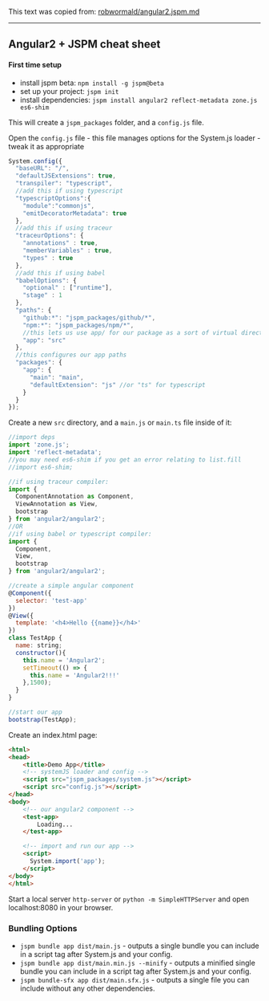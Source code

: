 This text was copied from:
[robwormald/angular2.jspm.md](https://gist.github.com/robwormald/429e01c6d802767441ec)

-----

## Angular2 + JSPM cheat sheet

#### First time setup
- install jspm beta: `npm install -g jspm@beta`
- set up your project: `jspm init`
- install dependencies: `jspm install angular2 reflect-metadata zone.js es6-shim`

This will create a `jspm_packages` folder, and a `config.js` file.

Open the `config.js` file - this file manages options for the System.js loader - tweak it as appropriate
```js
System.config({
  "baseURL": "/",
  "defaultJSExtensions": true,
  "transpiler": "typescript",
  //add this if using typescript
  "typescriptOptions":{
    "module":"commonjs",
    "emitDecoratorMetadata": true
  },
  //add this if using traceur
  "traceurOptions": {
    "annotations" : true,
    "memberVariables" : true,
    "types" : true
  },
  //add this if using babel
  "babelOptions": {
    "optional" : ["runtime"],
    "stage" : 1
  },
  "paths": {
    "github:*": "jspm_packages/github/*",
    "npm:*": "jspm_packages/npm/*",
    //this lets us use app/ for our package as a sort of virtual directory
    "app": "src"
  },
  //this configures our app paths
  "packages": {
    "app": {
      "main": "main",
      "defaultExtension": "js" //or "ts" for typescript
    }
  }
});
```

Create a new `src` directory, and a `main.js` or `main.ts` file inside of it:
```js
//import deps
import 'zone.js';
import 'reflect-metadata';
//you may need es6-shim if you get an error relating to list.fill
//import es6-shim;

//if using traceur compiler:
import {
  ComponentAnnotation as Component,
  ViewAnnotation as View,
  bootstrap
} from 'angular2/angular2';
//OR
//if using babel or typescript compiler:
import {
  Component,
  View,
  bootstrap
} from 'angular2/angular2';

//create a simple angular component
@Component({
  selector: 'test-app'
})
@View({
  template: '<h4>Hello {{name}}</h4>'
})
class TestApp {
  name: string;
  constructor(){
    this.name = 'Angular2';
    setTimeout(() => {
      this.name = 'Angular2!!!'
    },1500);
  }
}

//start our app
bootstrap(TestApp);

```

Create an index.html page:
```html
<html>
<head>
    <title>Demo App</title>
    <!-- systemJS loader and config -->
    <script src="jspm_packages/system.js"></script>
    <script src="config.js"></script>
</head>
<body>
    <!-- our angular2 component -->
    <test-app>
        Loading...
    </test-app>

    <!-- import and run our app -->
    <script>
      System.import('app');
    </script>
</body>
</html>

```
Start a local server `http-server` or `python -m SimpleHTTPServer` and open localhost:8080 in your browser.

### Bundling Options

- `jspm bundle app dist/main.js` - outputs a single bundle you can include in a script tag after System.js and your config.
- `jspm bundle app dist/main.min.js --minify` - outputs a minified single bundle you can include in a script tag after System.js and your config.
- `jspm bundle-sfx app dist/main.sfx.js` - outputs a single file you can include without any other dependencies.
